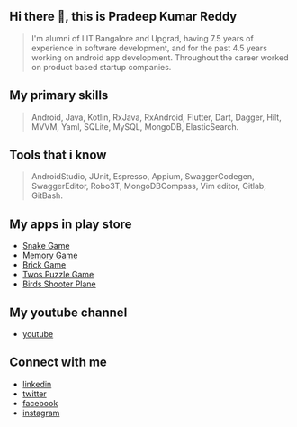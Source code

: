 

<!--
**kpradeepkumarreddy/kpradeepkumarreddy** is a ✨ _special_ ✨ repository because its `README.md` (this file) appears on your GitHub profile.

Here are some ideas to get you started:

- 🔭 I’m currently working on ...
- 🌱 I’m currently learning ...
- 👯 I’m looking to collaborate on ...
- 🤔 I’m looking for help with ...
- 💬 Ask me about ...
- 📫 How to reach me: ...
- 😄 Pronouns: ...
- ⚡ Fun fact: ...
-->
## Hi there 👋, this is Pradeep Kumar Reddy
> I'm alumni of IIIT Bangalore and Upgrad, having 7.5 years of experience in software development, and for the past 4.5 years working on android app development. Throughout the career worked on product based startup companies.

## My primary skills
> Android, Java, Kotlin, RxJava, RxAndroid, Flutter, Dart, Dagger, Hilt, MVVM, Yaml, SQLite, MySQL, MongoDB, ElasticSearch.

## Tools that i know
> AndroidStudio, JUnit, Espresso, Appium, SwaggerCodegen, SwaggerEditor, Robo3T, MongoDBCompass, Vim editor, Gitlab, GitBash.

## My apps in play store
* [Snake Game](https://play.google.com/store/apps/details?id=com.pradeep.snakegame)
* [Memory Game](https://play.google.com/store/apps/details?id=com.pradeep.memorygame)
* [Brick Game](https://play.google.com/store/apps/details?id=com.pradeep.brickgame)
* [Twos Puzzle Game](https://play.google.com/store/apps/details?id=com.pradeep.twos)
* [Birds Shooter Plane](https://play.google.com/store/apps/details?id=com.pradeep.birdsshooterplane)

## My youtube channel
* [youtube](https://www.youtube.com/channel/UC1aZ1UmpEmZwa9Y6XBvvPgg)

## Connect with me
* [linkedin](https://www.linkedin.com/in/pradeepkumarreddyk/)
* [twitter](https://twitter.com/PradeepKumRed1)
* [facebook](https://www.facebook.com/PradeepKumarKReddy/)
* [instagram](https://www.instagram.com/pradeepkumarreddyk/)
